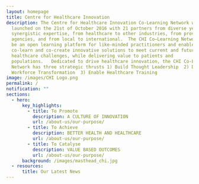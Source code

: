 ```yaml
---
layout: homepage
title: Centre for Healthcare Innovation
description: The Centre for Healthcare Innovation Co-Learning Network was
  launched on the 21st of October 2016 with 21 partners from diverse yet
  synergistic expertise, from healthcare to other industries, from providers to
  agencies, and from local to international.  The CHI Co–Learning Network will
  be an open learning platform for like-minded practitioners and enablers to
  co-learn and co-create innovative solutions to meet current and future
  healthcare challenges, while delivering value to patients and
  populations.   Dedicated to drive healthcare innovation, the CHI Co-Learning
  Network has three strategic thrusts 1) Build Thought Leadership  2) Drive
  Workforce Transformation  3) Enable Healthcare Training
image: /images/CHI Logo.png
permalink: /
notification: ""
sections:
  - hero:
      key_highlights:
        - title: To Promote
          description: A CULTURE OF INNOVATION
          url: /about-us/our-purpose/
        - title: To Achieve
          description: BETTER HEALTH AND HEALTHCARE
          url: /about-us/our-purpose/
        - title: To Catalyse
          description: VALUE BASED OUTCOMES
          url: /about-us/our-purpose/
      background: /images/masthead_chi.jpg
  - resources:
      title: Our Latest News
---
```

